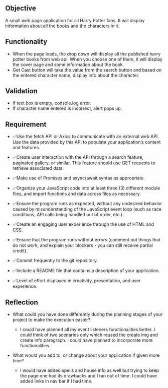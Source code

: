 ## Objective
 A small web page application for all Harry Potter fans. It will display information about all the books and the characters in it.
 ## Functionality
 
* When the page loads, the drop down will display all the published harry potter books from web api. When you choose one of them, it will display the cover page and some information about the book.
* Get Cast button will take the value from the search button and based on the entered character name, display info about the character.

## Validation
- If text box is empty, console.log error.
- If character name entered is incorrect, alert pops up.

## Requirement

- ✅Use the fetch API or Axios to communicate with an external web API. Use the data provided by this API to populate your application’s content and features.

- ✅Create user interaction with the API through a search feature, paginated gallery, or similar. This feature should use GET requests to retrieve associated data.

- ✅Make use of Promises and async/await syntax as appropriate.

- ✅Organize your JavaScript code into at least three (3) different module files, and import functions and data across files as necessary.

- ✅Ensure the program runs as expected, without any undesired behavior caused by misunderstanding of the JavaScript event loop (such as race conditions, API calls being handled out of order, etc.).

- ✅Create an engaging user experience through the use of HTML and CSS.

- ✅Ensure that the program runs without errors (comment out things that do not work, and explain your blockers - you can still receive partial credit).

- ✅Commit frequently to the git repository.

- ✅Include a README file that contains a description of your application.

- ✅Level of effort displayed in creativity, presentation, and user experience.

## Reflection


- What could you have done differently during the planning stages of your project to make the execution easier?
   - I could have planned all my event listeners functionalities better. I could think of two scenarios only which reused the create img and create info paragraph. I could have planned to incorporate more functionalities.

- What would you add to, or change about your application if given more time?

    - I would have added spells and house info as well but trying to keep the page one had its drawbacks and I ran out of time. I could have added links in nav bar if I had time.





